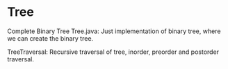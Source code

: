 # Tree
Complete Binary Tree
Tree.java: Just implementation of binary tree, where we can create the binary tree.

TreeTraversal: Recursive traversal of tree, inorder, preorder and postorder traversal.
